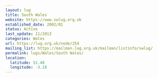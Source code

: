 ```yaml
---
layout: lug
title: South Wales
website: https://www.swlug.org.uk
established_date: 2002/01
status: Active
last_update: 11/2013
categories: Wales
url: https://lug.org.uk/node/154
mailing_list: https://mailman.lug.org.uk/mailman/listinfo/swlug/
permalink: lugs/Wales/South Wales/
location:
  latitude: 51.48
  longitude: -3.18
---
```

